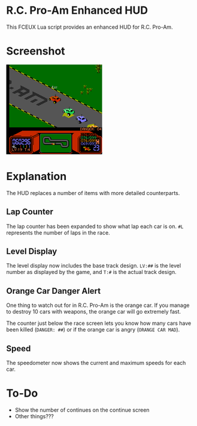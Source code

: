 R.C. Pro-Am Enhanced HUD
========================
This FCEUX Lua script provides an enhanced HUD for R.C. Pro-Am.

Screenshot
==========
![R.C. Pro-Am Enhanced HUD](./screenshot.png)

Explanation
===========
The HUD replaces a number of items with more detailed counterparts.

Lap Counter
-----------
The lap counter has been expanded to show what lap each car is on.
`#L` represents the number of laps in the race.

Level Display
-------------
The level display now includes the base track design. `LV:##` is the level
number as displayed by the game, and `T:#` is the actual track design.

Orange Car Danger Alert
-----------------------
One thing to watch out for in R.C. Pro-Am is the orange car. If you manage to
destroy 10 cars with weapons, the orange car will go extremely fast.

The counter just below the race screen lets you know how many cars have been
killed (`DANGER: ##`) or if the orange car is angry (`ORANGE CAR MAD`).

Speed
-----
The speedometer now shows the current and maximum speeds for each car.

To-Do
=====
* Show the number of continues on the continue screen
* Other things???
